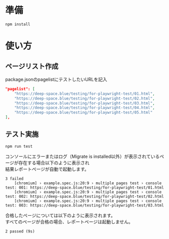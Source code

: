 # 準備

```
npm install
```

# 使い方

## ページリスト作成

package.jsonのpagelistにテストしたいURLを記入

```json
"pagelist": [
    "https://deep-space.blue/testing/for-playwright-test/01.html",
    "https://deep-space.blue/testing/for-playwright-test/02.html",
    "https://deep-space.blue/testing/for-playwright-test/03.html",
    "https://deep-space.blue/testing/for-playwright-test/04.html",
    "https://deep-space.blue/testing/for-playwright-test/05.html"
],
```

## テスト実施

```
npm run test
```

コンソールにエラーまたはログ（Migrate is installed以外）が表示されているページが存在する場合以下のように表示され  
結果レポートページが自動で起動します。

```
3 failed
    [chromium] › example.spec.js:20:9 › multiple pages test › console test: 001: https://deep-space.blue/testing/for-playwright-test/01.html  
    [chromium] › example.spec.js:20:9 › multiple pages test › console test: 002: https://deep-space.blue/testing/for-playwright-test/02.html  
    [chromium] › example.spec.js:20:9 › multiple pages test › console test: 003: https://deep-space.blue/testing/for-playwright-test/03.html  
```

合格したページについては以下のように表示されます。  
すべてのページが合格の場合、レポートページは起動しません。
```
2 passed (9s)
```
